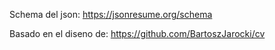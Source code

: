 Schema del json: https://jsonresume.org/schema

Basado en el diseno de: https://github.com/BartoszJarocki/cv